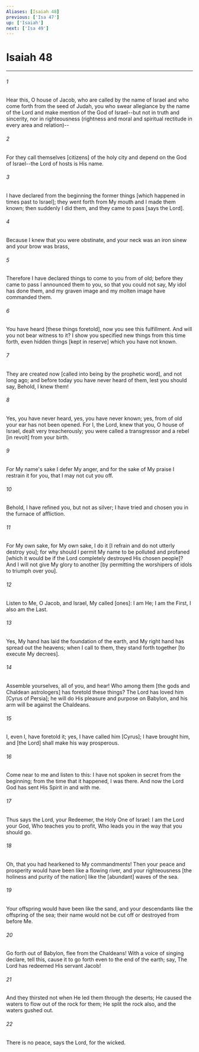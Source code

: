 ```yaml
---
Aliases: [Isaiah 48]
previous: ['Isa 47']
up: ['Isaiah']
next: ['Isa 49']
---
```

# Isaiah 48

***


###### 1 


Hear this, O house of Jacob, who are called by the name of Israel and who come forth from the seed of Judah, you who swear allegiance by the name of the Lord and make mention of the God of Israel--but not in truth and sincerity, nor in righteousness (rightness and moral and spiritual rectitude in every area and relation)-- 


###### 2 


For they call themselves [citizens] of the holy city and depend on the God of Israel--the Lord of hosts is His name. 


###### 3 


I have declared from the beginning the former things [which happened in times past to Israel]; they went forth from My mouth and I made them known; then suddenly I did them, and they came to pass [says the Lord]. 


###### 4 


Because I knew that you were obstinate, and your neck was an iron sinew and your brow was brass, 


###### 5 


Therefore I have declared things to come to you from of old; before they came to pass I announced them to you, so that you could not say, My idol has done them, and my graven image and my molten image have commanded them. 


###### 6 


You have heard [these things foretold], now you see this fulfillment. And will you not bear witness to it? I show you specified new things from this time forth, even hidden things [kept in reserve] which you have not known. 


###### 7 


They are created now [called into being by the prophetic word], and not long ago; and before today you have never heard of them, lest you should say, Behold, I knew them! 


###### 8 


Yes, you have never heard, yes, you have never known; yes, from of old your ear has not been opened. For I, the Lord, knew that you, O house of Israel, dealt very treacherously; you were called a transgressor and a rebel [in revolt] from your birth. 


###### 9 


For My name's sake I defer My anger, and for the sake of My praise I restrain it for you, that I may not cut you off. 


###### 10 


Behold, I have refined you, but not as silver; I have tried and chosen you in the furnace of affliction. 


###### 11 


For My own sake, for My own sake, I do it [I refrain and do not utterly destroy you]; for why should I permit My name to be polluted and profaned [which it would be if the Lord completely destroyed His chosen people]? And I will not give My glory to another [by permitting the worshipers of idols to triumph over you]. 


###### 12 


Listen to Me, O Jacob, and Israel, My called [ones]: I am He; I am the First, I also am the Last. 


###### 13 


Yes, My hand has laid the foundation of the earth, and My right hand has spread out the heavens; when I call to them, they stand forth together [to execute My decrees]. 


###### 14 


Assemble yourselves, all of you, and hear! Who among them [the gods and Chaldean astrologers] has foretold these things? The Lord has loved him [Cyrus of Persia]; he will do His pleasure and purpose on Babylon, and his arm will be against the Chaldeans. 


###### 15 


I, even I, have foretold it; yes, I have called him [Cyrus]; I have brought him, and [the Lord] shall make his way prosperous. 


###### 16 


Come near to me and listen to this: I have not spoken in secret from the beginning; from the time that it happened, I was there. And now the Lord God has sent His Spirit in and with me. 


###### 17 


Thus says the Lord, your Redeemer, the Holy One of Israel: I am the Lord your God, Who teaches you to profit, Who leads you in the way that you should go. 


###### 18 


Oh, that you had hearkened to My commandments! Then your peace and prosperity would have been like a flowing river, and your righteousness [the holiness and purity of the nation] like the [abundant] waves of the sea. 


###### 19 


Your offspring would have been like the sand, and your descendants like the offspring of the sea; their name would not be cut off or destroyed from before Me. 


###### 20 


Go forth out of Babylon, flee from the Chaldeans! With a voice of singing declare, tell this, cause it to go forth even to the end of the earth; say, The Lord has redeemed His servant Jacob! 


###### 21 


And they thirsted not when He led them through the deserts; He caused the waters to flow out of the rock for them; He split the rock also, and the waters gushed out. 


###### 22 


There is no peace, says the Lord, for the wicked.
